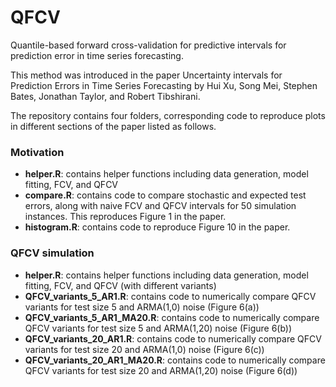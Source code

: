 # QFCV

Quantile-based forward cross-validation for predictive intervals for prediction error in time series forecasting. 

This method was introduced in the paper Uncertainty intervals for Prediction Errors in Time Series
Forecasting by Hui Xu, Song Mei, Stephen Bates, Jonathan Taylor, and Robert Tibshirani. 

The repository contains four folders, corresponding code to reproduce plots in different sections of the paper listed as follows. 

### Motivation 
- **helper.R**: contains helper functions including data generation, model fitting, FCV, and QFCV
- **compare.R**: contains code to compare stochastic and expected test errors, along with naive FCV and QFCV intervals for 50 simulation instances. This reproduces Figure 1 in the paper.
- **histogram.R**: contains code to reproduce Figure 10 in the paper.
  
### QFCV simulation
- **helper.R**: contains helper functions including data generation, model fitting, FCV, and QFCV (with different variants)
- **QFCV_variants_5_AR1.R**: contains code to numerically compare QFCV variants for test size 5 and ARMA(1,0) noise (Figure 6(a))
- **QFCV_variants_5_AR1_MA20.R**: contains code to numerically compare QFCV variants for test size 5 and ARMA(1,20) noise (Figure 6(b))
- **QFCV_variants_20_AR1.R**: contains code to numerically compare QFCV variants for test size 20 and ARMA(1,0) noise (Figure 6(c))
- **QFCV_variants_20_AR1_MA20.R**: contains code to numerically compare QFCV variants for test size 20 and ARMA(1,20) noise (Figure 6(d))
